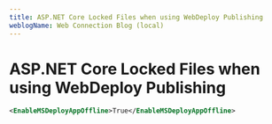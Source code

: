 ```yaml
---
title: ASP.NET Core Locked Files when using WebDeploy Publishing
weblogName: Web Connection Blog (local)
---
```

# ASP.NET Core Locked Files when using WebDeploy Publishing

```xml
<EnableMSDeployAppOffline>True</EnableMSDeployAppOffline>
```